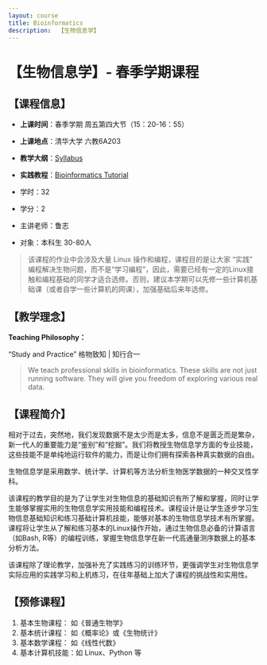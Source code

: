 ```yaml
---
layout: course
title: Bioinformatics
description:  【生物信息学】
---
```


# 【生物信息学】- 春季学期课程





## 【课程信息】

* **上课时间**：春季学期 周五第四大节（15：20-16：55）
* **上课地点**：清华大学 六教6A203
* **教学大纲**：[Syllabus](https://courses.ncRNAlab.org/bioinfo1-syllabus)
* **实践教程**：[Bioinformatics Tutorial](https://book.ncrnalab.org)
  
* 学时：32
* 学分：2
* 主讲老师：鲁志
* 对象：本科生 30-80人

> 该课程的作业中会涉及大量 Linux 操作和编程，课程目的是让大家 “实践” 编程解决生物问题，而不是“学习编程”，因此，需要已经有一定的Linux接触和编程基础的同学才适合选修。否则，建议本学期可以先修一些计算机基础课（或者自学一些计算机的网课），加强基础后来年选修。



## 【教学理念】

**Teaching Philosophy：**

“Study and Practice”  格物致知 \| 知行合一

> We teach professional skills in bioinformatics. These skills are not just running software. They will give you freedom of exploring various real data.



## 【课程简介】

相对于过去，突然地，我们发现数据不是太少而是太多，信息不是匮乏而是繁杂，新一代人的重要能力是“鉴别”和“挖掘”。我们将教授生物信息学方面的专业技能， 这些技能不是单纯地运行软件的能力，而是让你们拥有探索各种真实数据的自由。

生物信息学是采用数学、统计学、计算机等方法分析生物医学数据的一种交叉性学科。

该课程的教学目的是为了让学生对生物信息的基础知识有所了解和掌握，同时让学生能够掌握实用的生物信息学实用技能和编程技术。课程设计是让学生逐步学习生物信息基础知识和练习基础计算机技能，能够对基本的生物信息学技术有所掌握。课程将让学生从了解和练习基本的Linux操作开始，通过生物信息必备的计算语言（如Bash, R等）的编程训练，掌握生物信息学在新一代高通量测序数据上的基本分析方法。

该课程除了理论教学，加强补充了实践练习的训练环节，更强调学生对生物信息学实际应用的实践学习和上机练习，在往年基础上加大了课程的挑战性和实用性。



## 【预修课程】

1. 基本生物课程： 如《普通生物学》
2. 基本统计课程： 如《概率论》或《生物统计》
3. 基本数学课程： 如《线性代数》
4. 基本计算机技能：如 Linux、Python 等

